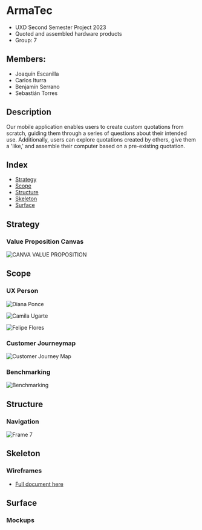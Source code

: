 # ArmaTec
- UXD Second Semester Project 2023
- Quoted and assembled hardware products
- Group: 7
## Members:
- Joaquín Escanilla
- Carlos Iturra
- Benjamín Serrano
- Sebastián Torres
## Description 
Our mobile application enables users to create custom quotations from scratch, guiding them through a series of questions about their intended use. Additionally, users can explore quotations created by others, give them a 'like,' and assemble their computer based on a pre-existing quotation.
## Index
- [Strategy](#strategy)
- [Scope](#scope)
- [Structure](#structure)
- [Skeleton](#skeleton)
- [Surface](#surface)
## Strategy
### Value Proposition Canvas
![CANVA VALUE PROPOSITION](https://github.com/SebaSTU12/ArmaTec-UXD/assets/108956185/64b3ee25-03c3-40e1-8c28-bfbfb2fe5b31)
## Scope
### UX Person
![Diana Ponce](https://github.com/SebaSTU12/ArmaTec-UXD/assets/108956185/559ec37a-e4ea-463d-99e2-b5a11ae11340)

![Camila Ugarte](https://github.com/SebaSTU12/ArmaTec-UXD/assets/108956185/1f82d16f-d88b-42d2-ada8-9f65c06d64d9)

![Felipe Flores](https://github.com/SebaSTU12/ArmaTec-UXD/assets/108956185/06d8eb7c-479e-4ec2-8503-46a72a682177)
### Customer Journeymap
![Customer Journey Map](https://github.com/SebaSTU12/ArmaTec-UXD/assets/108956185/5efeaf05-8d86-42a5-b073-e61b14deff79)
### Benchmarking
![Benchmarking](https://github.com/SebaSTU12/ArmaTec-UXD/assets/108956185/09a81d23-ac71-4121-aaca-e5013eff9367)
## Structure
### Navigation
![Frame 7](https://github.com/SebaSTU12/ArmaTec-UXD/assets/108956185/f46948df-d3d6-4c21-b877-e22aa57b2159)
## Skeleton
### Wireframes
- [Full document here](/Deliverables/Wireframes.pdf)
## Surface
### Mockups
